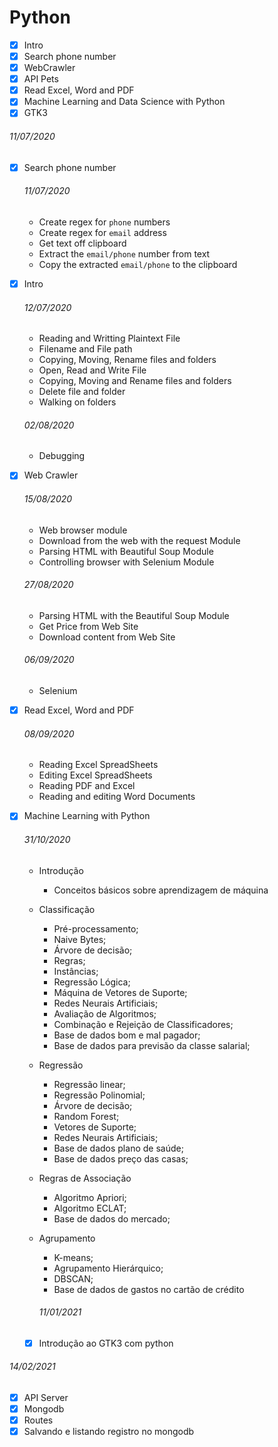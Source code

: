 # Python

- [x] Intro
- [x] Search phone number
- [x] WebCrawler
- [x] API Pets
- [x] Read Excel, Word and PDF
- [x] Machine Learning and Data Science with Python
- [x] GTK3

###### 11/07/2020

- [x] Search phone number

  ###### 11/07/2020

  - Create regex for `phone` numbers
  - Create regex for `email` address
  - Get text off clipboard
  - Extract the `email/phone` number from text
  - Copy the extracted `email/phone` to the clipboard

- [x] Intro

  ###### 12/07/2020

  - Reading and Writting Plaintext File
  - Filename and File path
  - Copying, Moving, Rename files and folders
  - Open, Read and Write File
  - Copying, Moving and Rename files and folders
  - Delete file and folder
  - Walking on folders

  ###### 02/08/2020

  - Debugging

- [x] Web Crawler

  ###### 15/08/2020

  - Web browser module
  - Download from the web with the request Module
  - Parsing HTML with Beautiful Soup Module
  - Controlling browser with Selenium Module

  ###### 27/08/2020

  - Parsing HTML with the Beautiful Soup Module
  - Get Price from Web Site
  - Download content from Web Site

  ###### 06/09/2020

  - Selenium

- [x] Read Excel, Word and PDF

  ###### 08/09/2020

  - Reading Excel SpreadSheets
  - Editing Excel SpreadSheets
  - Reading PDF and Excel
  - Reading and editing Word Documents

- [x] Machine Learning with Python

  ###### 31/10/2020

  - Introdução
    - Conceitos básicos sobre aprendizagem de máquina
  - Classificação
    - Pré-processamento;
    - Naive Bytes;
    - Árvore de decisão;
    - Regras;
    - Instâncias;
    - Regressão Lógica;
    - Máquina de Vetores de Suporte;
    - Redes Neurais Artificiais;
    - Avaliação de Algoritmos;
    - Combinação e Rejeição de Classificadores;
    - Base de dados bom e mal pagador;
    - Base de dados para previsão da classe salarial;
  - Regressão
    - Regressão linear;
    - Regressão Polinomial;
    - Árvore de decisão;
    - Random Forest;
    - Vetores de Suporte;
    - Redes Neurais Artificiais;
    - Base de dados plano de saúde;
    - Base de dados preço das casas;
  - Regras de Associação
    - Algoritmo Apriori;
    - Algoritmo ECLAT;
    - Base de dados do mercado;
  - Agrupamento

    - K-means;
    - Agrupamento Hierárquico;
    - DBSCAN;
    - Base de dados de gastos no cartão de crédito

    ###### 11/01/2021

  - [x] Introdução ao GTK3 com python

###### 14/02/2021

- [x] API Server
- [x] Mongodb
- [x] Routes
- [x] Salvando e listando registro no mongodb
